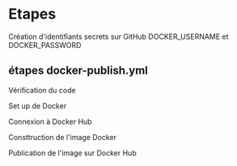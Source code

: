 # Etapes

Création d'identifiants secrets sur GitHub DOCKER_USERNAME et DOCKER_PASSWORD

## étapes docker-publish.yml

Vérification du code

Set up de Docker

Connexion à Docker Hub

Consttruction de l'image Docker

Publication de l'image sur Docker Hub
